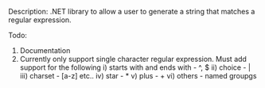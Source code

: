 Description:
.NET library to allow a user to generate a string that matches a regular expression.

Todo:
1) Documentation
2) Currently only support single character regular expression. Must add support for the following
	i)		starts with and ends with - ^, $
	ii)		choice - |
	iii)	charset - [a-z] etc..
	iv)		star - *
	v)		plus - +
	vi)		others - named groupgs